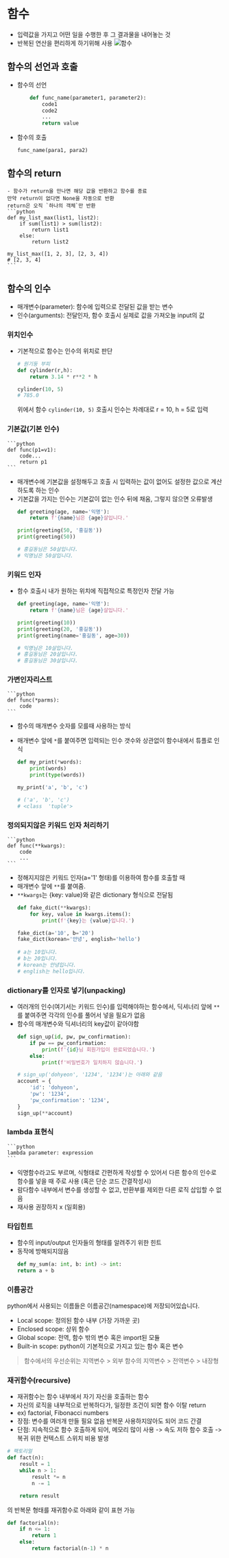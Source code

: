 # 함수
- 입력값을 가지고 어떤 일을 수행한 후 그 결과물을 내어놓는 것
- 반복된 연산을 편리하게 하기위해 사용
![함수](/Review/assets/function.png)

## 함수의 선언과 호출
- 함수의 선언
    ```python
        def func_name(parameter1, parameter2):
            code1
            code2
            ...
            return value
    ```
- 함수의 호출
    ```python
    func_name(para1, para2)
    ```
## 함수의 return
    - 함수가 return을 만나면 해당 값을 반환하고 함수를 종료
    만약 return이 없다면 None을 자동으로 반환
    return은 오직 `하나의 객체`만 반환
    ```python
    def my_list_max(list1, list2):
        if sum(list1) > sum(list2):
            return list1
        else:
            return list2

    my_list_max([1, 2, 3], [2, 3, 4])
    # [2, 3, 4]
    ```
## 함수의 인수
- 매개변수(parameter): 함수에 입력으로 전달된 값을 받는 변수
- 인수(arguments): 전달인자, 함수 호출시 실제로 값을 가져오늘 input의 값
### 위치인수
- 기본적으로 함수는 인수의 위치로 판단
    ```python
    # 원기둥 부피
    def cylinder(r,h):
        return 3.14 * r**2 * h

    cylinder(10, 5)
    # 785.0
    ```
    위에서 함수 `cylinder(10, 5)` 호출시 
인수는 차례대로 r = 10, h = 5로 입력
### 기본값(기본 인수)
    ```python
    def func(p1=v1):
        code...
        return p1
    ```
- 매개변수에 기본값을 설정해두고 호출 시 입력하는 값이 없어도 설정한 값으로 계산하도록 하는 인수
- 기본값을 가지는 인수는 기본값이 없는 인수 뒤에 채움, 그렇지 않으면 오류발생
    ```python
    def greeting(age, name='익명'):
        return f'{name}님은 {age}살입니다.'

    print(greeting(50, '홍길동'))
    print(greeting(50))

    # 홍길동님은 50살입니다.
    # 익명님은 50살입니다.
    ```
### 키워드 인자
- 함수 호출시 내가 원하는 위치에 직접적으로 특정인자 전달 가능
    ```python
    def greeting(age, name='익명'):
        return f'{name}님은 {age}살입니다.'

    print(greeting(10))
    print(greeting(20, '홍길동'))
    print(greeting(name='홍길동', age=30))

    # 익명님은 10살입니다.
    # 홍길동님은 20살입니다.
    # 홍길동님은 30살입니다.
    ```
### 가변인자리스트
    ```python
    def func(*parms):
        code
    ```

- 함수의 매개변수 숫자를 모를때 사용하는 방식
- 매개변수 앞에 `*`를 붙여주면 입력되는 인수 갯수와 상관없이 함수내에서 튜플로 인식

    ```python
    def my_print(*words):
        print(words)
        print(type(words))

    my_print('a', 'b', 'c')

    # ('a', 'b', 'c')
    # <class  'tuple'>

    ```
### 정의되지않은 키워드 인자 처리하기
    ```python
    def func(**kwargs):
        code
        ...
    ```
- 정해지지않은 키워드 인자(a='1' 형태)를 이용하여 함수를 호출할 때
- 매개변수 앞에 `**`를 붙여줌.
- `**kwargs`는 {key: value}와 같은 dictionary 형식으로 전달됨
    ```python
    def fake_dict(**kwargs):
        for key, value in kwargs.items():
            print(f'{key}는 {value}입니다.')

    fake_dict(a='10', b='20')
    fake_dict(korean='안녕', english='hello') 
        
    # a는 10입니다.
    # b는 20입니다.
    # korean는 안녕입니다.
    # english는 hello입니다.
    ```
### dictionary를 인자로 넣기(unpacking)
- 여러개의 인수(여기서는 키워드 인수)를 입력해야하는 함수에서, 딕셔너리 앞에 `**`를 붙여주면 각각의 인수를 풀어서 넣을 필요가 없음
- 함수의 매개변수와 딕셔너리의 key값이 같아야함
    ```python
    def sign_up(id, pw, pw_confirmation):
        if pw == pw_confirmation:
            print(f'{id}님 회원가입이 완료되었습니다.')
        else:
            print(f'비밀번호가 일치하지 않습니다.')

    # sign_up('dohyeon', '1234', '1234')는 아래와 같음
    account = {
        'id': 'dohyeon',
        'pw': '1234',
        'pw_confirmation': '1234',
    }
    sign_up(**account)
    ```
### lambda 표현식
    ```python
    lambda parameter: expression
    ```
- 익명함수라고도 부르며, 식형태로 간편하게 작성할 수 있어서 다른 함수의 인수로 함수를 넣을 때 주로 사용 (혹은 단순 코드 간결작성시)
- 람다함수 내부에서 변수를 생성할 수 없고, 반환부를 제외한 다른 로직 삽입할 수 없음
- 재사용 권장하지 x (일회용)

### 타입힌트
- 함수의 input/output 인자들의 형태를 알려주기 위한 힌트
- 동작에 방해되지않음
    ```python
    def my_sum(a: int, b: int) -> int:
    return a + b
    ```
### 이름공간
python에서 사용되는 이름들은 이름공간(namespace)에 저장되어있습니다.
- Local scope: 정의된 함수 내부 (가장 가까운 곳)
- Enclosed scope: 상위 함수
- Global scope: 전역, 함수 밖의 변수 혹은 import된 모듈
- Built-in scope: python이 기본적으로 가지고 있는 함수 혹은 변수
> 함수에서의 우선순위는 지역변수 > 외부 함수의 지역변수 > 전역변수 > 내장형
### 재귀함수(recursive)
- 재귀함수는 함수 내부에서 자기 자신을 호출하는 함수
- 자신의 로직을 내부적으로 반복하다가, 일정한 조건이 되면 함수 이탈 return
- ex) factorial, Fibonacci numbers
- 장점: 변수를 여러개 만들 필요 없음
        반복문 사용하지않아도 되어 코드 간결
- 단점: 지속적으로 함수 호출하게 되어, 메모리 많이 사용 -> 속도 저하
        함수 호출 -> 복귀 위한 컨텍스트 스위치 비용 발생
```python
# 팩토리얼
def fact(n):
    result = 1
    while n > 1:
        result *= n
        n -= 1

    return result
```
의 반복문 형태를 재귀함수로 아래와 같이 표현 가능
```python
def factorial(n):
    if n <= 1:
        return 1
    else:
        return factorial(n-1) * n
```